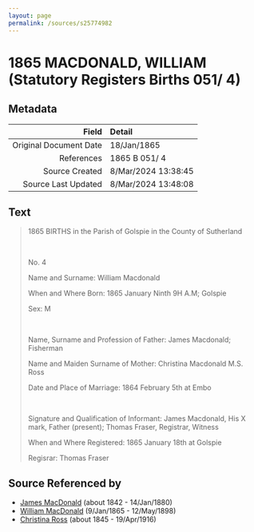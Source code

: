 ```yaml
---
layout: page
permalink: /sources/s25774982
---
```


# 1865 MACDONALD, WILLIAM (Statutory Registers Births 051/ 4)

## Metadata
Field | Detail
---:|:---
Original Document Date | 18/Jan/1865
References | 1865 B 051/ 4
Source Created | 8/Mar/2024 13:38:45
Source Last Updated | 8/Mar/2024 13:48:08

## Text

> 1865 BIRTHS in the Parish of Golspie in the County of Sutherland
>
> <br/>
>
> No. 4
>
> Name and Surname: William Macdonald
>
> When and Where Born: 1865 January Ninth 9H A.M; Golspie
>
> Sex: M
>
> <br/>
>
> Name, Surname and Profession of Father: James Macdonald; Fisherman
>
> Name and Maiden Surname of Mother: Christina Macdonald M.S. Ross
>
> Date and Place of Marriage: 1864 February 5th at Embo
>
> <br/>
>
> Signature and Qualification of Informant: James Macdonald, His X mark, Father (present); Thomas Fraser, Registrar, Witness
>
> When and Where Registered: 1865 January 18th at Golspie
>
> Regisrar: Thomas Fraser
>

## Source Referenced by

* [James MacDonald](../people/@74881641@-james-macdonald-b1842-d1880-1-14.md) (about 1842 - 14/Jan/1880)
* [William MacDonald](../people/@76505641@-william-macdonald-b1865-1-9-d1898-5-12.md) (9/Jan/1865 - 12/May/1898)
* [Christina Ross](../people/@81183416@-christina-ross-b1845-d1916-4-19.md) (about 1845 - 19/Apr/1916)
